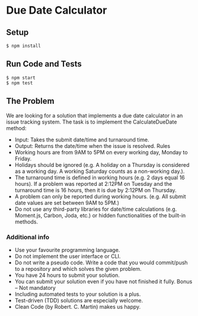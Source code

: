 # Due Date Calculator

## Setup

```
$ npm install
```

## Run Code and Tests

```
$ npm start
$ npm test
```

## The Problem

We are looking for a solution that implements a due date calculator in an issue tracking
system. The task is to implement the CalculateDueDate method:

- Input: Takes the submit date/time and turnaround time.
- Output: Returns the date/time when the issue is resolved.
  Rules
- Working hours are from 9AM to 5PM on every working day, Monday to Friday.
- Holidays should be ignored (e.g. A holiday on a Thursday is considered as a
  working day. A working Saturday counts as a non-working day.).
- The turnaround time is defined in working hours (e.g. 2 days equal 16 hours).
  If a problem was reported at 2:12PM on Tuesday and the turnaround time is
  16 hours, then it is due by 2:12PM on Thursday.
- A problem can only be reported during working hours. (e.g. All submit date
  values are set between 9AM to 5PM.)
- Do not use any third-party libraries for date/time calculations (e.g. Moment.js,
  Carbon, Joda, etc.) or hidden functionalities of the built-in methods.

### Additional info

- Use your favourite programming language.
- Do not implement the user interface or CLI.
- Do not write a pseudo code. Write a code that you would commit/push to a
  repository and which solves the given problem.
- You have 24 hours to submit your solution.
- You can submit your solution even if you have not finished it fully.
  Bonus – Not mandatory
- Including automated tests to your solution is a plus.
- Test-driven (TDD) solutions are especially welcome.
- Clean Code (by Robert. C. Martin) makes us happy.
